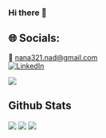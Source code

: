 ### Hi there 👋

<!--
**NanaADuah/NanaADuah** is a ✨ _special_ ✨ repository because its `README.md` (this file) appears on your GitHub profile.

Here are some ideas to get you started:

- 🔭 I’m currently working on ...
- 🌱 I’m currently learning ...
- 👯 I’m looking to collaborate on ...
- 🤔 I’m looking for help with ...
- 💬 Ask me about ...
- 📫 How to reach me: ...
- 😄 Pronouns: ...
- ⚡ Fun fact: ...
-->

## 🌐 Socials:
📧 nana321.nad@gmail.com  <br>
[![LinkedIn](https://img.shields.io/badge/LinkedIn-%230077B5.svg?logo=linkedin&logoColor=white)](https://www.linkedin.com/in/nana-agyemang-duah-716ab11ab/)

<p align=left><img src=https://komarev.com/ghpvc?username=NanaADuah&style=for-the-badge/></p>

## Github Stats
<a><img align="center" src="https://github-readme-stats.vercel.app/api?username=NanaADuah&theme=dracula&count_private=true" /></a>
<a><img align="center" src="https://github-readme-streak-stats.herokuapp.com/?user=NanaADuah&theme=dracula&count_private=true"/></a>
<a><img align="center" src="https://github-readme-stats.vercel.app/api/top-langs/?username=NanaADuah&theme=dracula&include_all_commits=true&count_private=true&layout=compact"></a>

